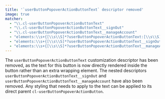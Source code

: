 ```yaml
---
title: '`userButtonPopoverActionButtonText` descriptor removed'
image: true
matcher:
  - "\\.cl-userButtonPopoverActionButtonText"
  - "\\.cl-userButtonPopoverActionButtonText__signOut"
  - "\\.cl-userButtonPopoverActionButtonText__manageAccount"
  - "elements:\\s+{[\\s\\S]*?userButtonPopoverActionButtonText:[\\s\\S]*?}"
  - "elements:\\s+{[\\s\\S]*?userButtonPopoverActionButtonText__signOut:[\\s\\S]*?}"
  - "elements:\\s+{[\\s\\S]*?userButtonPopoverActionButtonText__manageAccount:[\\s\\S]*?}"
---
```


The `userButtonPopoverActionButtonText` customization descriptor has been removed, as the text for this button is now directly rendered inside the button rather than an extra wrapping element. The nested descriptors `userButtonPopoverActionButtonText__signOut` and `userButtonPopoverActionButtonText__manageAccount` have also been removed. Any styling that needs to apply to the text can be applied to its direct parent `cl-userButtonPopoverActionButton`.
